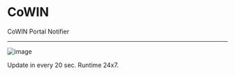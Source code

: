 # CoWIN
CoWIN Portal Notifier

---

![image](https://user-images.githubusercontent.com/33586885/127781351-5b84311e-94d8-4662-87bf-3db5b9f53bc4.png)


Update in every 20 sec.
Runtime 24x7.
